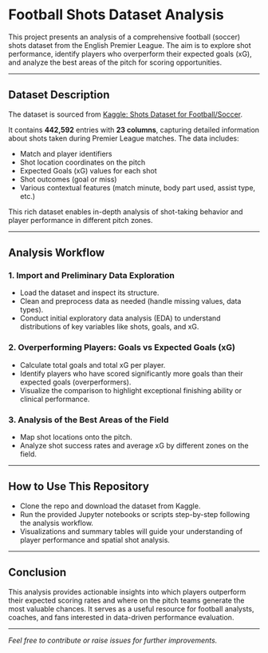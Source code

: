 # Football Shots Dataset Analysis

This project presents an analysis of a comprehensive football (soccer) shots dataset from the English Premier League. The aim is to explore shot performance, identify players who overperform their expected goals (xG), and analyze the best areas of the pitch for scoring opportunities.

---

## Dataset Description

The dataset is sourced from [Kaggle: Shots Dataset for Football/Soccer](https://www.kaggle.com/datasets/mat126/shots-dataset-for-footballsoccer?resource=download).

It contains **442,592** entries with **23 columns**, capturing detailed information about shots taken during Premier League matches. The data includes:

- Match and player identifiers
- Shot location coordinates on the pitch
- Expected Goals (xG) values for each shot
- Shot outcomes (goal or miss)
- Various contextual features (match minute, body part used, assist type, etc.)

This rich dataset enables in-depth analysis of shot-taking behavior and player performance in different pitch zones.

---

## Analysis Workflow

### 1. Import and Preliminary Data Exploration

- Load the dataset and inspect its structure.
- Clean and preprocess data as needed (handle missing values, data types).
- Conduct initial exploratory data analysis (EDA) to understand distributions of key variables like shots, goals, and xG.

### 2. Overperforming Players: Goals vs Expected Goals (xG)

- Calculate total goals and total xG per player.
- Identify players who have scored significantly more goals than their expected goals (overperformers).
- Visualize the comparison to highlight exceptional finishing ability or clinical performance.

### 3. Analysis of the Best Areas of the Field

- Map shot locations onto the pitch.
- Analyze shot success rates and average xG by different zones on the field.

---

## How to Use This Repository

- Clone the repo and download the dataset from Kaggle.
- Run the provided Jupyter notebooks or scripts step-by-step following the analysis workflow.
- Visualizations and summary tables will guide your understanding of player performance and spatial shot analysis.

---

## Conclusion

This analysis provides actionable insights into which players outperform their expected scoring rates and where on the pitch teams generate the most valuable chances. It serves as a useful resource for football analysts, coaches, and fans interested in data-driven performance evaluation.

---

*Feel free to contribute or raise issues for further improvements.*
